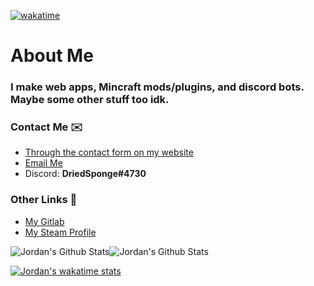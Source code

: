 [![wakatime](https://wakatime.com/badge/user/8fe91fb7-7885-47f5-b21c-f04d17d4c396.svg)](https://wakatime.com/@8fe91fb7-7885-47f5-b21c-f04d17d4c396)

# About Me

### I make web apps, Mincraft mods/plugins, and discord bots. Maybe some other stuff too idk.

### Contact Me ✉️
- [Through the contact form on my website](https://driedsponge.net/#contact-form)
- [Email Me](mailto:jordan@driedsponge.net)
- Discord: **DriedSponge#4730**

### Other Links 🔗
- [My Gitlab](https://gitlab.com/DriedSponge)
- [My Steam Profile](https://steamcommunity.com/id/driedsponge/)


![Jordan's Github Stats](https://github-readme-stats.vercel.app/api?username=driedsponge&include_all_commits=true&hide_border=true&layout=compact&theme=dark&bg_color=0D1117)![Jordan's Github Stats](https://github-readme-stats.vercel.app/api/top-langs/?username=driedsponge&layout=compact&hide_border=true&theme=dark&langs_count=10&bg_color=0D1117)

[![Jordan's wakatime stats](https://github-readme-stats.vercel.app/api/wakatime?username=DriedSponge&theme=dark&bg_color=0D1117&hide_border=true)](https://wakatime.com/@DriedSponge)




